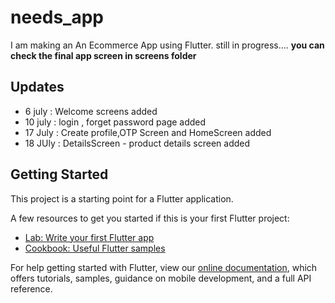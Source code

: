 # needs_app

I am making an An Ecommerce App using Flutter.
still in progress....
**you can check the final app screen in screens folder**

## Updates
- 6 july : Welcome screens added
- 10 july : login , forget password page added
- 17 July : Create profile,OTP Screen and HomeScreen added
- 18 JUly : DetailsScreen - product details screen added 

## Getting Started

This project is a starting point for a Flutter application.

A few resources to get you started if this is your first Flutter project:

- [Lab: Write your first Flutter app](https://flutter.dev/docs/get-started/codelab)
- [Cookbook: Useful Flutter samples](https://flutter.dev/docs/cookbook)

For help getting started with Flutter, view our
[online documentation](https://flutter.dev/docs), which offers tutorials,
samples, guidance on mobile development, and a full API reference.

